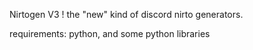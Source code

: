 Nirtogen V3 !
the "new" kind of discord nirto generators.

requirements: python, and some python libraries
